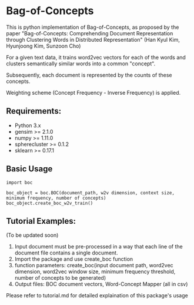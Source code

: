 # Bag-of-Concepts

This is python implementation of Bag-of-Concepts, as proposed by the paper "Bag-of-Concepts: Comprehending Document Representation through Clustering Words in Distributed Representation" (Han Kyul Kim, Hyunjoong Kim, Sunzoon Cho) 

For a given text data, it trains word2vec vectors for each of the words and clusters semantically similar words into a common "concept".

Subsequently, each document is represented by the counts of these concepts. 

Weighting scheme (Concept Frequency - Inverse Frequency) is applied.

## Requirements:

- Python 3.x
- gensim >= 2.1.0
- numpy >= 1.11.0
- spherecluster >= 0.1.2
- sklearn >= 0.17.1

## Basic Usage
```
import boc

boc_object = boc.BOC(document_path, w2v dimension, context size, minimum frequency, number of concepts)
boc_object.create_boc_w2v_train()
```


## Tutorial Examples:
(To be updated soon)
1. Input document must be pre-processed in a way that each line of the document file contains a single document.
2. Import the package and use create_boc function
3. function parameters: 
   create_boc(input document path, word2vec dimension, word2vec window size, minimum frequency threshold, number of concepts to be generated)
4. Output files: BOC document vectors, Word-Concept Mapper (all in csv)

Please refer to tutorial.md for detailed explaination of this package's usage
